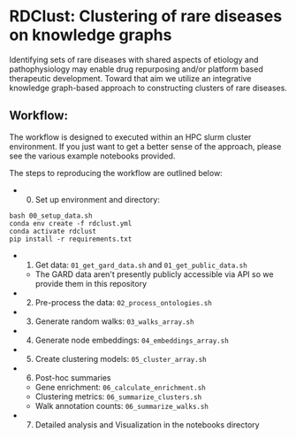 # RDClust: Clustering of rare diseases on knowledge graphs

Identifying sets of rare diseases with shared aspects of etiology and pathophysiology may enable drug repurposing and/or platform based therapeutic development. Toward that aim we utilize an integrative knowledge graph-based approach to constructing clusters of rare diseases. 

## Workflow:

The workflow is designed to executed within an HPC slurm cluster environment. If you just want to get a better sense of the approach, please see the various example notebooks provided. 

The steps to reproducing the workflow are outlined below:

- 0) Set up environment and directory: 
```
bash 00_setup_data.sh
conda env create -f rdclust.yml
conda activate rdclust
pip install -r requirements.txt
```
- 1) Get data: ```01_get_gard_data.sh``` and ```01_get_public_data.sh```
    - The GARD data aren't presently publicly accessible via API so we provide them in this repository
- 2) Pre-process the data: ```02_process_ontologies.sh```
- 3) Generate random walks: ```03_walks_array.sh```
- 4) Generate node embeddings: ```04_embeddings_array.sh```
- 5) Create clustering models: ```05_cluster_array.sh```
- 6) Post-hoc summaries 
    - Gene enrichment: ```06_calculate_enrichment.sh```
    - Clustering metrics: ```06_summarize_clusters.sh```
    - Walk annotation counts: ```06_summarize_walks.sh```
- 7) Detailed analysis and Visualization in the notebooks directory

